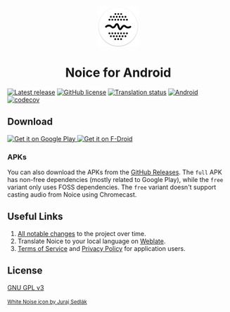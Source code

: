 <p align="center">
  <a href="https://trynoice.com">
    <img alt="Noice Logo" src="https://raw.githubusercontent.com/trynoice/.github/main/graphics/icon-round.png" width="92" />
  </a>
</p>
<h1 align="center">Noice for Android</h1>

[![Latest release][release-badge]][github-releases]
[![GitHub license][license-badge]][license]
[![Translation status][weblate-badge]][weblate]
[![Android][gw-android-badge]][gw-android]
[![codecov][codecov-badge]][codecov]

## Download

<a href="https://play.google.com/store/apps/details?id=com.github.ashutoshgngwr.noice">
  <img src="https://play.google.com/intl/en_us/badges/images/generic/en-play-badge.png" alt="Get it on Google Play" height="100" />
</a>
<a href="https://f-droid.org/app/com.github.ashutoshgngwr.noice">
  <img src="https://fdroid.gitlab.io/artwork/badge/get-it-on.png" alt="Get it on F-Droid" height="100" />
</a>

### APKs

You can also download the APKs from the [GitHub Releases][github-releases].  The
`full` APK has non-free dependencies (mostly related to Google Play), while the
`free` variant only uses FOSS dependencies. The `free` variant doesn't support
casting audio from Noice using Chromecast.

## Useful Links

1. [All notable changes](https://trynoice.com/changelog) to the project over
   time.
2. Translate Noice to your local language on [Weblate][weblate].
3. [Terms of Service](https://trynoice.com/terms-of-service) and [Privacy
   Policy](https://trynoice.com/privacy-policy) for application users.

## License

[GNU GPL v3][license]

<a href="https://thenounproject.com/icon/white-noise-1287855/">
  <small>White Noise icon by Juraj Sedlák</small>
</a>

[release-badge]: https://img.shields.io/github/tag-date/trynoice/android-app.svg?color=orange&label=release
[github-releases]: https://github.com/trynoice/android-app/releases/
[license-badge]: https://img.shields.io/github/license/trynoice/android-app.svg
[license]: LICENSE
[weblate-badge]: https://hosted.weblate.org/widgets/noice/-/svg-badge.svg
[weblate]: https://hosted.weblate.org/engage/noice/
[gw-android-badge]: https://github.com/trynoice/android-app/workflows/Android/badge.svg?event=push
[gw-android]: https://github.com/trynoice/android-app/actions?query=workflow%3AAndroid
[codecov-badge]: https://codecov.io/gh/trynoice/android-app/branch/main/graph/badge.svg
[codecov]: https://app.codecov.io/gh/trynoice/android-app/branch/main
